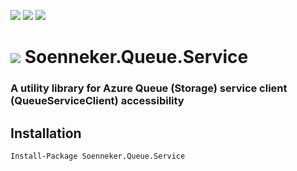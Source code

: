 [![](https://img.shields.io/nuget/v/Soenneker.Queue.Service.svg?style=for-the-badge)](https://www.nuget.org/packages/Soenneker.Queue.Service/)
[![](https://img.shields.io/github/actions/workflow/status/soenneker/soenneker.queue.service/publish-package.yml?style=for-the-badge)](https://github.com/soenneker/soenneker.queue.service/actions/workflows/publish-package.yml)
[![](https://img.shields.io/nuget/dt/Soenneker.Queue.Service.svg?style=for-the-badge)](https://www.nuget.org/packages/Soenneker.Queue.Service/)

# ![](https://user-images.githubusercontent.com/4441470/224455560-91ed3ee7-f510-4041-a8d2-3fc093025112.png) Soenneker.Queue.Service
### A utility library for Azure Queue (Storage) service client (QueueServiceClient) accessibility

## Installation

```
Install-Package Soenneker.Queue.Service
```
